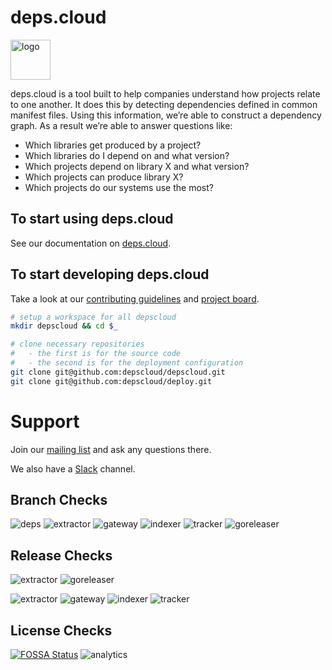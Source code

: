 # deps.cloud

<img alt="logo" width="64" src="https://deps.cloud/favicons/android-chrome-512x512.png"/>

deps.cloud is a tool built to help companies understand how projects relate to one another.
It does this by detecting dependencies defined in common manifest files.
Using this information, we’re able to construct a dependency graph.
As a result we’re able to answer questions like:

* Which libraries get produced by a project?
* Which libraries do I depend on and what version?
* Which projects depend on library X and what version?
* Which projects can produce library X?
* Which projects do our systems use the most?

## To start using deps.cloud

See our documentation on [deps.cloud](https://deps.cloud/docs/).

## To start developing deps.cloud

Take a look at our [contributing guidelines] and [project board].

```bash
# setup a workspace for all depscloud
mkdir depscloud && cd $_

# clone necessary repositories
#   - the first is for the source code
#   - the second is for the deployment configuration
git clone git@github.com:depscloud/depscloud.git
git clone git@github.com:depscloud/deploy.git
```

[contributing guidelines]: https://deps.cloud/docs/contrib/
[project board]: https://github.com/orgs/depscloud/projects/1

# Support

Join our [mailing list] and ask any questions there.

We also have a [Slack] channel.

[mailing list]: https://groups.google.com/a/deps.cloud/forum/#!forum/community/join
[Slack]: https://depscloud.slack.com/join/shared_invite/zt-fd03dm8x-L5Vxh07smWr_vlK9Qg9q5A

## Branch Checks

![deps](https://github.com/depscloud/depscloud/workflows/deps-branch/badge.svg?branch=main)
![extractor](https://github.com/depscloud/depscloud/workflows/extractor-branch/badge.svg?branch=main)
![gateway](https://github.com/depscloud/depscloud/workflows/gateway-branch/badge.svg?branch=main)
![indexer](https://github.com/depscloud/depscloud/workflows/indexer-branch/badge.svg?branch=main)
![tracker](https://github.com/depscloud/depscloud/workflows/tracker-branch/badge.svg?branch=main)
![goreleaser](https://github.com/depscloud/depscloud/workflows/goreleaser-branch/badge.svg?branch=main)

## Release Checks

![extractor](https://github.com/depscloud/depscloud/workflows/extractor-tag/badge.svg)
![goreleaser](https://github.com/depscloud/depscloud/workflows/goreleaser-tag/badge.svg)

![extractor](https://img.shields.io/docker/v/depscloud/extractor?color=blue&label=extractor%20version&sort=semver)
![gateway](https://img.shields.io/docker/v/depscloud/gateway?color=blue&label=gateway%20version&sort=semver)
![indexer](https://img.shields.io/docker/v/depscloud/indexer?color=blue&label=indexer%20version&sort=semver)
![tracker](https://img.shields.io/docker/v/depscloud/tracker?color=blue&label=tracker%20version&sort=semver)

## License Checks

[![FOSSA Status](https://app.fossa.com/api/projects/git%2Bgithub.com%2Fdepscloud%2Fdepscloud.svg?type=large)](https://app.fossa.com/projects/git%2Bgithub.com%2Fdepscloud%2Fdepscloud?ref=badge_large)
![analytics](https://www.google-analytics.com/collect?v=1&cid=555&t=pageview&ec=repo&ea=open&dp=depscloud&dt=depscloud&tid=UA-143087272-2)

